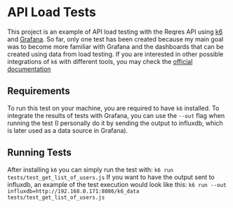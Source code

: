 # API Load Tests
This project is an example of API load testing with the Reqres API using [k6](https://k6.io/) and [Grafana](https://grafana.com/).
So far, only one test has been created because my main goal was to become more familiar with Grafana and the dashboards that can be created using data from load testing. If you are interested in other possible integrations of `k6` with different tools, you may check the [official documentation](https://k6.io/docs/integrations/)  
## Requirements
To run this test on your machine, you are required to have `k6` installed. To integrate the results of tests with Grafana, you can use the `--out` flag when running the test (I personally do it by sending the output to influxdb, which is later used as a data source in Grafana).
## Running Tests
After installing `k6` you can simply run the test with:
`k6 run tests/test_get_list_of_users.js`
If you want to have the output sent to influxdb, an example of the test execution would look like this:
`k6 run --out influxdb=http://192.168.0.171:8086/k6_data tests/test_get_list_of_users.js`

